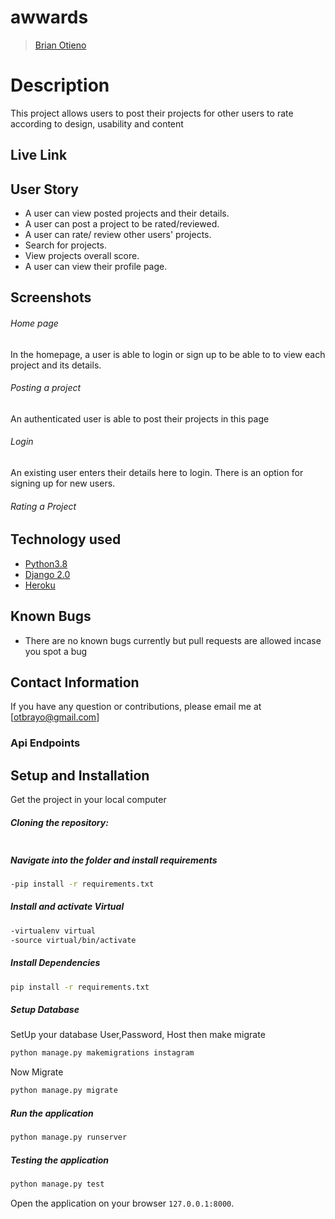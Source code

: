 # awwards

>[Brian Otieno](https://github.com/Otybrian)  
  
# Description  
This project allows users to post their projects for other users to rate according to design, usability and content 
##  Live Link  

  

## User Story  
  
* A user can view posted projects and their details.  
* A user can post a project to be rated/reviewed. 
* A user can rate/ review other users' projects.  
* Search for projects.  
* View projects overall score.
* A user can view their profile page.  


## Screenshots 
###### Home page
 In the homepage, a user is able to login or sign up to be able to to view each project and its details.

 
 ###### Posting a project
An authenticated user is able to post their projects in this page 

 ###### Login
An existing user enters their details here to login. There is an option for signing up for new users.

 ###### Rating a Project 
  
 
 
## Technology used  
  
* [Python3.8](https://www.python.org/)  
* [Django 2.0](https://docs.djangoproject.com/en/2.2/)  
* [Heroku](https://heroku.com)  
  
  
## Known Bugs  
* There are no known bugs currently but pull requests are allowed incase you spot a bug  
  
## Contact Information   
If you have any question or contributions, please email me at [otbrayo@gmail.com]  
  
  ### Api Endpoints


    
## Setup and Installation  
Get the project in your local computer  
  
##### Cloning the repository:  
 ```bash 
 
```
##### Navigate into the folder and install requirements  
 ```bash 
-pip install -r requirements.txt 
```
##### Install and activate Virtual  
 ```bash 
-virtualenv virtual
-source virtual/bin/activate 
```  
##### Install Dependencies  
 ```bash 
 pip install -r requirements.txt 
```  
 ##### Setup Database  
  SetUp your database User,Password, Host then make migrate  
 ```bash 
python manage.py makemigrations instagram
 ``` 
 Now Migrate  
 ```bash 
 python manage.py migrate 
```
##### Run the application  
 ```bash 
 python manage.py runserver 
``` 
##### Testing the application  
 ```bash 
 python manage.py test 
```
Open the application on your browser `127.0.0.1:8000`. 
 
